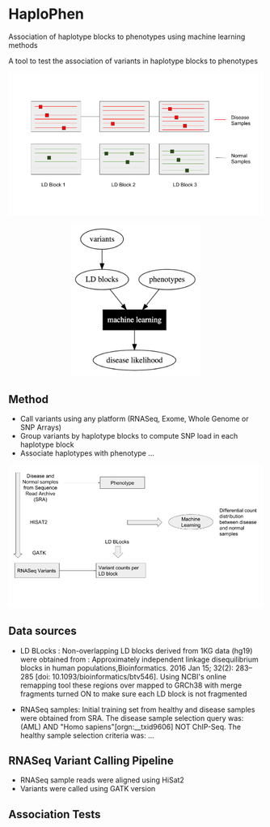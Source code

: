 # HaploPhen

Association of haplotype blocks to phenotypes using machine learning methods

A tool to test the association of variants in haplotype blocks to phenotypes


![alt text](concept.png)

<p align="center">
<img src="./docs/images/pipeline_0.png" height="300">
</p>

## Method
   * Call variants using any platform (RNASeq, Exome, Whole Genome or SNP Arrays)
   * Group variants by haplotype blocks to compute SNP load in each haplotype block
   * Associate haplotypes with phenotype ...

![alt text](flow.png)

## Data sources

   * LD BLocks : Non-overlapping LD blocks derived from 1KG data (hg19) were obtained from : Approximately independent linkage disequilibrium blocks in human populations,Bioinformatics. 2016 Jan 15; 32(2): 283–285 [doi:  10.1093/bioinformatics/btv546]. Using NCBI's online remapping tool these regions over mapped to GRCh38 with merge fragments turned ON to make sure each LD block is not fragmented

   * RNASeq samples: Initial training set from healthy and disease samples were obtained from SRA. The disease sample selection query was: (AML) AND "Homo sapiens"[orgn:__txid9606] NOT ChIP-Seq. The healthy sample selection criteria was: ...

## RNASeq Variant Calling Pipeline

   * RNASeq sample reads were aligned using HiSat2
   * Variants were called using GATK version
   
## Association Tests

